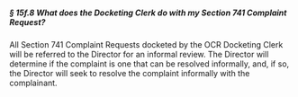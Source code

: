 ##### § 15f.8 What does the Docketing Clerk do with my Section 741 Complaint Request? #####

All Section 741 Complaint Requests docketed by the OCR Docketing Clerk will be referred to the Director for an informal review. The Director will determine if the complaint is one that can be resolved informally, and, if so, the Director will seek to resolve the complaint informally with the complainant.